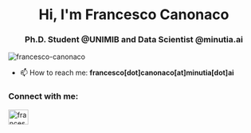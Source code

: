 <h1 align="center">Hi, I'm Francesco Canonaco</h1>
<h3 align="center">Ph.D. Student @UNIMIB and Data Scientist @minutia.ai</h3>

<p align="left"> <img src="https://komarev.com/ghpvc/?username=francesco-canonaco&label=Profile%20views&color=0e75b6&style=flat" alt="francesco-canonaco" /> </p>

- 📫 How to reach me: **francesco[dot]canonaco[at]minutia[dot]ai**

<h3 align="left">Connect with me:</h3>
<p align="left">
<a href="https://linkedin.com/in/francesco-canonaco-3b099a121" target="blank"><img align="center" src="https://raw.githubusercontent.com/rahuldkjain/github-profile-readme-generator/master/src/images/icons/Social/linked-in-alt.svg" alt="francesco-canonaco-3b099a121" height="30" width="40" /></a>
</p>
